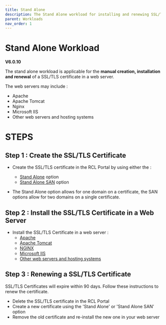 ```yaml
---
title: Stand Alone
description: The Stand Alone workload for installing and renewing SSL/TLS certificates
parent: Workloads
nav_order: 1
---
```


# Stand Alone Workload
**V6.0.10**

The stand alone workload is applicable for the **manual creation, installation and renewal** of a SSL/TLS certificate in a web server.

The web servers may include : 

 - Apache
 - Apache Tomcat
 - Nginx
 - Microsoft IIS
 - Other web servers and hosting systems

# STEPS

## Step 1 : Create the SSL/TLS Certificate

- Create the SSL/TLS certificate in the RCL Portal by using either the :
    - [Stand Alone](../portal/stand-alone.md) option
    - [Stand Alone SAN](../portal/stand-alone-san.md) option

- The Stand Alone option allows for one domain on a certificate, the SAN options allow for two domains on a single certificate.

## Step 2 : Install the SSL/TLS Certificate in a Web Server

- Install the SSL/TLS Certificate in a web server :
    - [Apache](../installations/apache.md)
    - [Apache Tomcat](../installations/apache-tomcat.md)
    - [NGINX](../installations/nginx.md)
    - [Microsoft IIS](../installations/iis.md)
    - [Other web servers and hosting systems](../installations/web-servers.md)

## Step 3 : Renewing a SSL/TLS Certificate

SSL/TLS Certificates will expire within 90 days. Follow these instructions to renew the certificate.

- Delete the SSL/TLS certificate in the RCL Portal
- Create a new certificate using the 'Stand Alone' or 'Stand Alone SAN' option
- Remove the old certificate and re-install the new one in your web server
